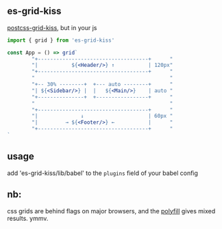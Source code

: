 es-grid-kiss
---

[postcss-grid-kiss](https://github.com/sylvainpolletvillard/postcss-grid-kiss), but in your js 

```jsx
import { grid } from 'es-grid-kiss'

const App = () => grid`
        "+------------------------------------+      "
        "|           ${<Header/>} ↑           | 120px"
        "+------------------------------------+      "
        "                                            "
        "+-- 30% --------+  +--- auto --------+      "
        "| ${<Sidebar/>} |  |   ${<Main/>}    | auto "
        "+---------------+  +-----------------+      "
        "                                            "
        "+------------------------------------+      "
        "|              ↓                     | 60px "
        "|         → ${<Footer/>} ←           |      "
        "+------------------------------------+      "
`
```

usage
---

add 'es-grid-kiss/lib/babel' to the `plugins` field of your babel config

nb:
---
css grids are behind flags on major browsers, and the [polyfill](https://github.com/FremyCompany/css-grid-polyfill/) gives mixed results. ymmv.